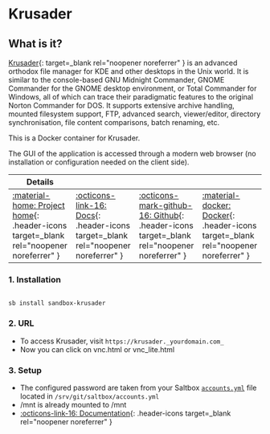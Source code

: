 # Krusader

## What is it?

[Krusader](http://www.krusader.org/){: target=_blank rel="noopener noreferrer" } is an advanced orthodox file manager for KDE and other desktops in the Unix world. It is similar to the console-based GNU Midnight Commander, GNOME Commander for the GNOME desktop environment, or Total Commander for Windows, all of which can trace their paradigmatic features to the original Norton Commander for DOS. It supports extensive archive handling, mounted filesystem support, FTP, advanced search, viewer/editor, directory synchronisation, file content comparisons, batch renaming, etc.

This is a Docker container for Krusader.

The GUI of the application is accessed through a modern web browser (no installation or configuration needed on the client side).

| Details     |             |             |             |
|-------------|-------------|-------------|-------------|
| [:material-home: Project home](http://www.krusader.org/){: .header-icons target=_blank rel="noopener noreferrer" } | [:octicons-link-16: Docs](https://github.com/binhex/arch-krusader){: .header-icons target=_blank rel="noopener noreferrer" } | [:octicons-mark-github-16: Github](https://github.com/binhex/arch-krusader){: .header-icons target=_blank rel="noopener noreferrer" } | [:material-docker: Docker](https://hub.docker.com/r/binhex/arch-krusader){: .header-icons target=_blank rel="noopener noreferrer" }|

### 1. Installation

``` shell

sb install sandbox-krusader

```

### 2. URL

- To access Krusader, visit `https://krusader._yourdomain.com_`
- Now you can click on vnc.html or vnc_lite.html

### 3. Setup

- The configured password are taken from your Saltbox [`accounts.yml`](../../saltbox/install/install.md#configuration) file located in `/srv/git/saltbox/accounts.yml`
- /mnt is already mounted to /mnt
- [:octicons-link-16: Documentation](https://github.com/binhex/arch-krusader){: .header-icons target=_blank rel="noopener noreferrer" }
